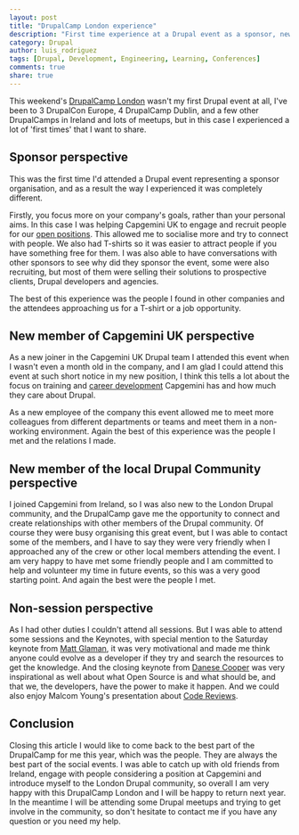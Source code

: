 ```yaml
---
layout: post
title: "DrupalCamp London experience"
description: "First time experience at a Drupal event as a sponsor, new member of the local community and new employee at Capgemini"
category: Drupal 
author: luis_rodriguez
tags: [Drupal, Development, Engineering, Learning, Conferences]
comments: true
share: true
---
```


This weekend's [DrupalCamp London][drupalcamp london] wasn't my first Drupal event at all, I've been to 3 DrupalCon Europe, 4 DrupalCamp Dublin, and a few other DrupalCamps in Ireland and lots of meetups, but in this case I experienced a lot of 'first times' that I want to share.

## Sponsor perspective

This was the first time I'd attended a Drupal event representing a sponsor organisation, and as a result the way I experienced it was completely different. 

Firstly, you focus more on your company's goals, rather than your personal aims. In this case I was helping Capgemini UK to engage and recruit people for our [open positions][cap open positions]. This allowed me to socialise more and try to connect with people. We also had T-shirts so it was easier to attract people if you have something free for them.
I was also able to have conversations with other sponsors to see why did they sponsor the event, some were also recruiting, but most of them were selling their solutions to prospective clients, Drupal developers and agencies. 

The best of this experience was the people I found in other companies and the attendees approaching us for a T-shirt or a job opportunity. 

## New member of Capgemini UK perspective

As a new joiner in the Capgemini UK Drupal team I attended this event when I wasn't even a month old in the company, and I am glad I could attend this event at such short notice in my new position, I think this tells a lot about the focus on training and [career development][cap career development] Capgemini has and how much they care about Drupal. 

As a new employee of the company this event allowed me to meet more colleagues from different departments or teams and meet them in a non-working environment. Again the best of this experience was the people I met and the relations I made.
 
## New member of the local Drupal Community perspective

I joined Capgemini from Ireland, so I was also new to the London Drupal community, and the DrupalCamp gave me the opportunity to connect and create relationships with other members of the Drupal community. Of course they were busy organising this great event, but I was able to contact some of the members, and I have to say they were very friendly when I approached any of the crew or other local members attending the event.
I am very happy to have met some friendly people and I am committed to help and volunteer my time in future events, so this was a very good starting point. And again the best were the people I met.

## Non-session perspective

As I had other duties I couldn't attend all sessions. But I was able to attend some sessions and the Keynotes, with special mention to the Saturday keynote from [Matt Glaman][matt twitter], it was very motivational and made me think anyone could evolve as a developer if they try and search the resources to get the knowledge. And the closing keynote from [Danese Cooper][danese twitter] was very inspirational as well about what Open Source is and what should be, and that we, the developers, have the power to make it happen. And we could also enjoy Malcom Young's presentation about [Code Reviews][malcom presentation]. 

## Conclusion

Closing this article I would like to come back to the best part of the DrupalCamp for me this year, which was the people. They are always the best part of the social events.
I was able to catch up with old friends from Ireland, engage with people considering a position at Capgemini and introduce myself to the London Drupal community, so overall I am very happy with this DrupalCamp London and I will be happy to return next year.
In the meantime I will be attending some Drupal meetups and trying to get involve in the community, so don't hesitate to contact me if you have any question or you need my help.


[drupalcamp london]: https://drupalcamp.london
[cap open positions]: https://www.capgemini.com/gb-en/careers
[cap career development]: https://www.capgemini.com/gb-en/careers/your-career-path/learning-development
[matt twitter]: https://twitter.com/nmdmatt
[danese twitter]: https://twitter.com/DivaDanese
[malcom presentation]: /presentations/drupalcamp-code-review/
